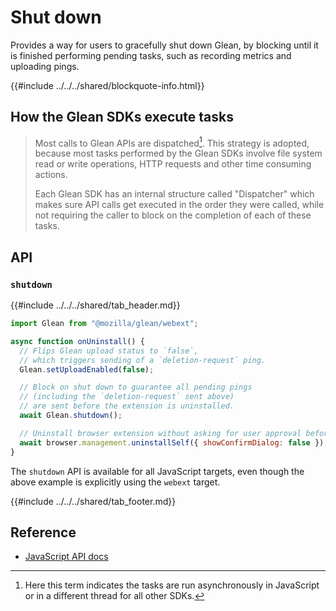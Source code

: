 # Shut down

Provides a way for users to gracefully shut down Glean,
by blocking until it is finished performing pending tasks,
such as recording metrics and uploading pings.

{{#include ../../../shared/blockquote-info.html}}

## How the Glean SDKs execute tasks

> Most calls to Glean APIs are dispatched[^1]. This strategy is adopted, because most tasks
> performed by the Glean SDKs involve file system read or write operations, HTTP requests and
> other time consuming actions.
>
> Each Glean SDK has an internal structure called "Dispatcher" which makes sure API calls
> get executed in the order they were called, while not requiring the caller to block on the
> completion of each of these tasks.
>
> [^1]: Here this term indicates the tasks are run asynchronously in JavaScript or in a different
> thread for all other SDKs.

## API

### `shutdown`

{{#include ../../../shared/tab_header.md}}
<div data-lang="Kotlin" class="tab"></div>
<div data-lang="Java" class="tab"></div>
<div data-lang="Swift" class="tab"></div>
<div data-lang="Python" class="tab"></div>
<div data-lang="Rust" class="tab"></div>
<div data-lang="JavaScript" class="tab">

```js
import Glean from "@mozilla/glean/webext";

async function onUninstall() {
  // Flips Glean upload status to `false`,
  // which triggers sending of a `deletion-request` ping.
  Glean.setUploadEnabled(false);

  // Block on shut down to guarantee all pending pings
  // (including the `deletion-request` sent above)
  // are sent before the extension is uninstalled.
  await Glean.shutdown();

  // Uninstall browser extension without asking for user approval before doing so.
  await browser.management.uninstallSelf({ showConfirmDialog: false });
}
```

The `shutdown` API is available for all JavaScript targets, even though the above example
is explicitly using the `webext` target.
</div>
<div data-lang="Firefox Desktop" class="tab"></div>
{{#include ../../../shared/tab_footer.md}}

## Reference

* [JavaScript API docs](https://mozilla.github.io/glean.js/classes/core_glean.default.html#shutdown)
